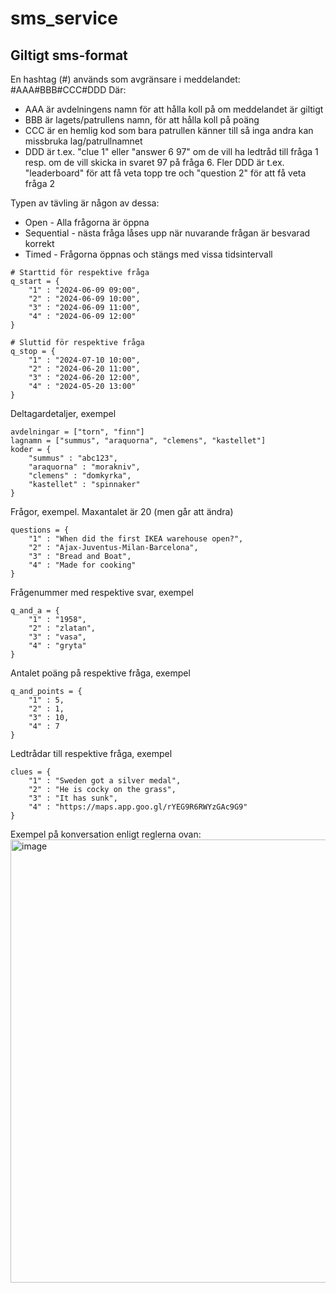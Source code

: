 # sms_service
## Giltigt sms-format
En hashtag (#) används som avgränsare i meddelandet:
#AAA#BBB#CCC#DDD
Där:
- AAA är avdelningens namn för att hålla koll på om meddelandet är giltigt
- BBB är lagets/patrullens namn, för att hålla koll på poäng
- CCC är en hemlig kod som bara patrullen känner till så inga andra kan missbruka lag/patrullnamnet
- DDD är t.ex. "clue 1" eller "answer 6 97" om de vill ha ledtråd till fråga 1 resp.
		om de vill skicka in svaret 97 på fråga 6.
        Fler DDD är t.ex. "leaderboard" för att få veta topp tre och "question 2" för att få veta fråga 2

Typen av tävling är någon av dessa:
- Open - Alla frågorna är öppna
- Sequential - nästa fråga låses upp när nuvarande frågan är besvarad korrekt
- Timed - Frågorna öppnas och stängs med vissa tidsintervall
```
# Starttid för respektive fråga
q_start = {
    "1" : "2024-06-09 09:00",
    "2" : "2024-06-09 10:00",
    "3" : "2024-06-09 11:00",
    "4" : "2024-06-09 12:00"
}

# Sluttid för respektive fråga
q_stop = {
    "1" : "2024-07-10 10:00",
    "2" : "2024-06-20 11:00",
    "3" : "2024-06-20 12:00",
    "4" : "2024-05-20 13:00"
}
```

Deltagardetaljer, exempel
```
avdelningar = ["torn", "finn"]
lagnamn = ["summus", "araquorna", "clemens", "kastellet"]
koder = {
	"summus" : "abc123",
	"araquorna" : "morakniv",
	"clemens" : "domkyrka",
	"kastellet" : "spinnaker"
}
```
Frågor, exempel. Maxantalet är 20 (men går att ändra)
```
questions = {
	"1" : "When did the first IKEA warehouse open?",
	"2" : "Ajax-Juventus-Milan-Barcelona",
	"3" : "Bread and Boat",
	"4" : "Made for cooking"
}
```
Frågenummer med respektive svar, exempel
```
q_and_a = {
	"1" : "1958",
	"2" : "zlatan",
	"3" : "vasa",
	"4" : "gryta"
}
```
Antalet poäng på respektive fråga, exempel
```
q_and_points = {
	"1" : 5,
	"2" : 1,
	"3" : 10,
	"4" : 7
}
```
Ledtrådar till respektive fråga, exempel
```
clues = {
	"1" : "Sweden got a silver medal",
	"2" : "He is cocky on the grass",
	"3" : "It has sunk",
	"4" : "https://maps.app.goo.gl/rYEG9R6RWYzGAc9G9"
}
```
Exempel på konversation enligt reglerna ovan:
<img width="709" alt="image" src="https://github.com/NahojBlahoj/sms_service/assets/94386854/c26757db-59da-4cce-ae44-bc540ed1ac40">
